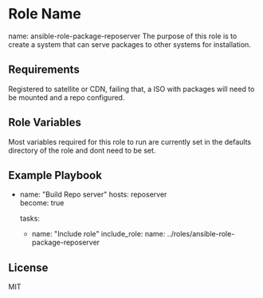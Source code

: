 Role Name
=========

name: ansible-role-package-reposerver
The purpose of this role is to create a system that can serve packages to other systems for installation.

Requirements
------------

Registered to satellite or CDN, failing that, a ISO with packages will need to be mounted and a repo configured.


Role Variables
--------------

Most variables required for this role to run are currently set in the defaults directory of the role and dont need to be set. 


Example Playbook
----------------

- name: "Build Repo server" 
  hosts: reposerver  
  become: true

  tasks:
    - name: "Include role"
      include_role:
        name: ../roles/ansible-role-package-reposerver


License
-------

MIT

